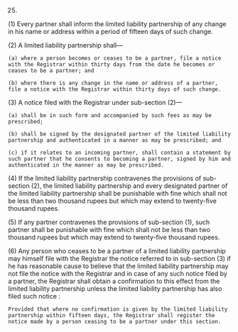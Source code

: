 25.
(1) Every partner shall inform the limited liability partnership of any change in his name or address within a period of fifteen days of such change.

(2) A limited liability partnership shall—

    (a)	where a person becomes or ceases to be a partner, file a notice with the Registrar within thirty days from the date he becomes or ceases to be a partner; and

    (b)	where there is any change in the name or address of a partner, file a notice with the Registrar within thirty days of such change.

(3) A notice filed with the Registrar under sub-section (2)—

    (a)	shall be in such form and accompanied by such fees as may be prescribed;

    (b)	shall be signed by the designated partner of the limited liability partnership and authenticated in a manner as may be prescribed; and

    (c)	if it relates to an incoming partner, shall contain a statement by such partner that he consents to becoming a partner, signed by him and authenticated in the manner as may be prescribed.

(4) If the limited liability partnership contravenes the provisions of sub-section (2), the limited liability partnership and every designated partner of the limited liability partnership shall be punishable with fine which shall not be less than two thousand rupees but which may extend to twenty-five thousand rupees.

(5) If any partner contravenes the provisions of sub-section (1), such partner shall be punishable with fine which shall not be less than two thousand rupees but which may extend to twenty-five thousand rupees.

(6) Any person who ceases to be a partner of a limited liability partnership may himself file with the Registrar the notice referred to in sub-section (3) if he has reasonable cause to believe that the limited liability partnership may not file the notice with the Registrar and in case of any such notice filed by a partner, the Registrar shall obtain a confirmation to this effect from the limited liability partnership unless the limited liability partnership has also filed such notice :

    Provided that where no confirmation is given by the limited liability partnership within fifteen days, the Registrar shall register the notice made by a person ceasing to be a partner under this section.
